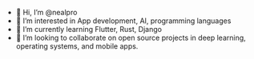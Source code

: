 - 👋 Hi, I’m @nealpro
- 👀 I’m interested in App development, AI, programming languages
- 🌱 I’m currently learning Flutter, Rust, Django
- 💞️ I’m looking to collaborate on open source projects in deep learning, operating systems, and mobile apps.

<!---
nealpro/nealpro is a ✨ special ✨ repository because its `README.md` (this file) appears on your GitHub profile.
You can click the Preview link to take a look at your changes.
--->
